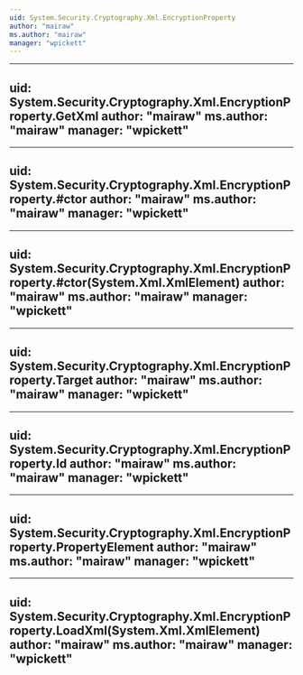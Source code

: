 ```yaml
---
uid: System.Security.Cryptography.Xml.EncryptionProperty
author: "mairaw"
ms.author: "mairaw"
manager: "wpickett"
---
```


---
uid: System.Security.Cryptography.Xml.EncryptionProperty.GetXml
author: "mairaw"
ms.author: "mairaw"
manager: "wpickett"
---

---
uid: System.Security.Cryptography.Xml.EncryptionProperty.#ctor
author: "mairaw"
ms.author: "mairaw"
manager: "wpickett"
---

---
uid: System.Security.Cryptography.Xml.EncryptionProperty.#ctor(System.Xml.XmlElement)
author: "mairaw"
ms.author: "mairaw"
manager: "wpickett"
---

---
uid: System.Security.Cryptography.Xml.EncryptionProperty.Target
author: "mairaw"
ms.author: "mairaw"
manager: "wpickett"
---

---
uid: System.Security.Cryptography.Xml.EncryptionProperty.Id
author: "mairaw"
ms.author: "mairaw"
manager: "wpickett"
---

---
uid: System.Security.Cryptography.Xml.EncryptionProperty.PropertyElement
author: "mairaw"
ms.author: "mairaw"
manager: "wpickett"
---

---
uid: System.Security.Cryptography.Xml.EncryptionProperty.LoadXml(System.Xml.XmlElement)
author: "mairaw"
ms.author: "mairaw"
manager: "wpickett"
---
